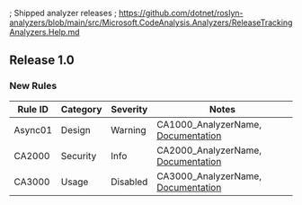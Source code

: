 ﻿; Shipped analyzer releases
; https://github.com/dotnet/roslyn-analyzers/blob/main/src/Microsoft.CodeAnalysis.Analyzers/ReleaseTrackingAnalyzers.Help.md
## Release 1.0

### New Rules

Rule ID | Category | Severity | Notes
--------|----------|----------|--------------------
Async01 |  Design  |  Warning | CA1000_AnalyzerName, [Documentation](CA1000_Documentation_Link)
CA2000  | Security |  Info    | CA2000_AnalyzerName, [Documentation](CA2000_Documentation_Link)
CA3000  |  Usage   | Disabled | CA3000_AnalyzerName, [Documentation](CA3000_Documentation_Link)


